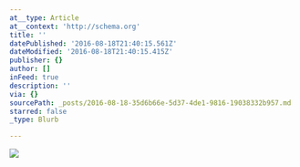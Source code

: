 ```yaml
---
at__type: Article
at__context: 'http://schema.org'
title: ''
datePublished: '2016-08-18T21:40:15.561Z'
dateModified: '2016-08-18T21:40:15.415Z'
publisher: {}
author: []
inFeed: true
description: ''
via: {}
sourcePath: _posts/2016-08-18-35d6b66e-5d37-4de1-9816-19038332b957.md
starred: false
_type: Blurb

---
```

![](https://the-grid-user-content.s3-us-west-2.amazonaws.com/2043caed-923e-4bd3-81c0-0a6d7985a2c9.jpg)